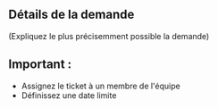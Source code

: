 ## Détails de la demande
(Expliquez le plus précisemment possible la demande)

## Important : 

* Assignez le ticket à un membre de l'équipe
* Définissez une date limite
